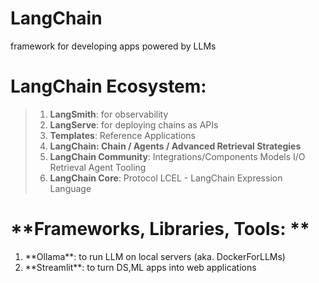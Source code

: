 # LangChain
framework for developing apps powered by LLMs

# **LangChain Ecosystem:**
 >    1. **LangSmith**: for observability
 >    2. **LangServe**: for deploying chains as APIs
 >    3. **Templates**: Reference Applications
 >   4. **LangChain: Chain / Agents / Advanced Retrieval Strategies**
 >  5. **LangChain Community**: Integrations/Components
                    Models I/O
                    Retrieval
                    Agent Tooling
 >  6. **LangChain Core**: Protocol
                    LCEL - LangChain Expression Language

# **Frameworks, Libraries, Tools: **
 <ol>
  <li>**Ollama**: to run LLM on local servers (aka. DockerForLLMs)</li>
  <li>**Streamlit**: to turn DS,ML apps into web applications</li>
 </ol>
